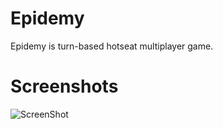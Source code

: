 Epidemy
=======

Epidemy is turn-based hotseat multiplayer game.

Screenshots
===========

![ScreenShot](http://s15.postimg.org/jby2qv43f/epidemy_screenshot.png)

